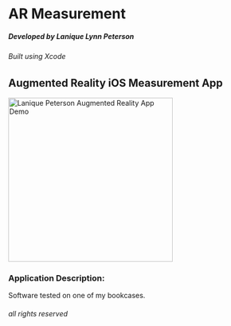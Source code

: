 # AR Measurement
##### Developed by Lanique Lynn Peterson
###### Built using Xcode 
## Augmented Reality iOS Measurement App

[<img src="https://media.giphy.com/media/3PpCUqPtu0KJWQwulU/giphy-downsized.gif" width="330" alt="Lanique Peterson Augmented Reality App Demo">](https://github.com/La-Nique/)

### Application Description:

Software tested on one of my bookcases.

<!-- ### Requirements:
* A user must have clothing and must have:
    * Username
    * Clothing
    * Camera
    * Computer or Phone *(to access system)*
* A database of garment information navigated by:
    * Garment Type:
        * T-Shirts + Tanks, Blouses, Jeans, Pants, Shorts, Skirts, Activewear, Hoodies, Jackets + Coats, Loungewear, Sweaters + Pullovers, Cardigans + Blazers, Skirts, or Dresses.
    * Color:
        * Black, Blue, Brown *(tan + neutral colors)*, Clear, Green, Gray, Multi-colored, Navy, Orange, Pink, Purple, Red, White, or Yellow. 
    * Season:
        * Warm, Cool, or Both.
    * Event:
        * School, Work, Date Night, Wedding, Professional Networking Event, Indoor Party, Outdoor Party, Gym, WFH, Concert, or Casual Day Out. -->

###### all rights reserved
